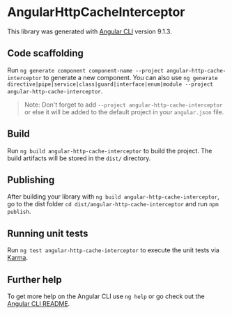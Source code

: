 # AngularHttpCacheInterceptor

This library was generated with [Angular CLI](https://github.com/angular/angular-cli) version 9.1.3.

## Code scaffolding

Run `ng generate component component-name --project angular-http-cache-interceptor` to generate a new component. You can also use `ng generate directive|pipe|service|class|guard|interface|enum|module --project angular-http-cache-interceptor`.
> Note: Don't forget to add `--project angular-http-cache-interceptor` or else it will be added to the default project in your `angular.json` file. 

## Build

Run `ng build angular-http-cache-interceptor` to build the project. The build artifacts will be stored in the `dist/` directory.

## Publishing

After building your library with `ng build angular-http-cache-interceptor`, go to the dist folder `cd dist/angular-http-cache-interceptor` and run `npm publish`.

## Running unit tests

Run `ng test angular-http-cache-interceptor` to execute the unit tests via [Karma](https://karma-runner.github.io).

## Further help

To get more help on the Angular CLI use `ng help` or go check out the [Angular CLI README](https://github.com/angular/angular-cli/blob/master/README.md).
